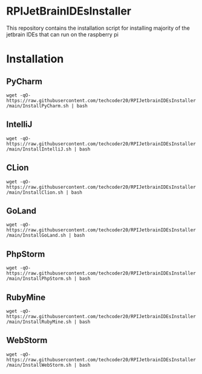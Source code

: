 # RPIJetBrainIDEsInstaller
This repository contains the installation script for installing majority of the jetbrain IDEs that can run on the raspberry pi

# Installation

## PyCharm   
`wget -qO- https://raw.githubusercontent.com/techcoder20/RPIJetbrainIDEsInstaller/main/InstallPyCharm.sh | bash`   

## IntelliJ   
`wget -qO- https://raw.githubusercontent.com/techcoder20/RPIJetbrainIDEsInstaller/main/InstallIntelliJ.sh | bash`   

## CLion   
`wget -qO- https://raw.githubusercontent.com/techcoder20/RPIJetbrainIDEsInstaller/main/InstallClion.sh | bash`   

## GoLand   
`wget -qO- https://raw.githubusercontent.com/techcoder20/RPIJetbrainIDEsInstaller/main/InstallGoLand.sh | bash`   

## PhpStorm   
`wget -qO- https://raw.githubusercontent.com/techcoder20/RPIJetbrainIDEsInstaller/main/InstallPhpStorm.sh | bash`   

## RubyMine   
`wget -qO- https://raw.githubusercontent.com/techcoder20/RPIJetbrainIDEsInstaller/main/InstallRubyMine.sh | bash`

## WebStorm   
`wget -qO- https://raw.githubusercontent.com/techcoder20/RPIJetbrainIDEsInstaller/main/InstallWebStorm.sh | bash`
